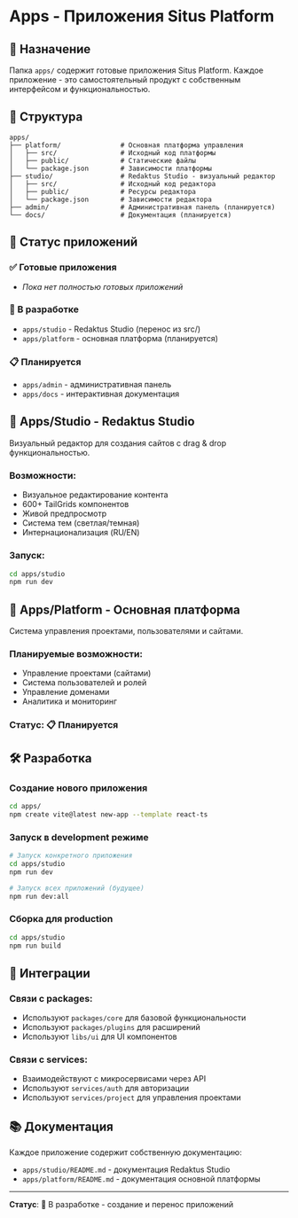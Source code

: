 # Apps - Приложения Situs Platform

## 🎯 Назначение

Папка `apps/` содержит готовые приложения Situs Platform. Каждое приложение - это самостоятельный продукт с собственным интерфейсом и функциональностью.

## 📁 Структура

```
apps/
├── platform/               # Основная платформа управления
│   ├── src/                # Исходный код платформы
│   ├── public/             # Статические файлы
│   └── package.json        # Зависимости платформы
├── studio/                 # Redaktus Studio - визуальный редактор
│   ├── src/                # Исходный код редактора
│   ├── public/             # Ресурсы редактора
│   └── package.json        # Зависимости редактора
├── admin/                  # Административная панель (планируется)
└── docs/                   # Документация (планируется)
```

## 🚀 Статус приложений

### ✅ Готовые приложения
- *Пока нет полностью готовых приложений*

### 🔄 В разработке
- `apps/studio` - Redaktus Studio (перенос из src/)
- `apps/platform` - основная платформа (планируется)

### 📋 Планируется
- `apps/admin` - административная панель
- `apps/docs` - интерактивная документация

## 🎨 Apps/Studio - Redaktus Studio

Визуальный редактор для создания сайтов с drag & drop функциональностью.

### Возможности:
- Визуальное редактирование контента
- 600+ TailGrids компонентов
- Живой предпросмотр
- Система тем (светлая/темная)
- Интернационализация (RU/EN)

### Запуск:
```bash
cd apps/studio
npm run dev
```

## 🏢 Apps/Platform - Основная платформа

Система управления проектами, пользователями и сайтами.

### Планируемые возможности:
- Управление проектами (сайтами)
- Система пользователей и ролей
- Управление доменами
- Аналитика и мониторинг

### Статус: 📋 Планируется

## 🛠️ Разработка

### Создание нового приложения
```bash
cd apps/
npm create vite@latest new-app --template react-ts
```

### Запуск в development режиме
```bash
# Запуск конкретного приложения
cd apps/studio
npm run dev

# Запуск всех приложений (будущее)
npm run dev:all
```

### Сборка для production
```bash
cd apps/studio
npm run build
```

## 🔗 Интеграции

### Связи с packages:
- Используют `packages/core` для базовой функциональности
- Используют `packages/plugins` для расширений
- Используют `libs/ui` для UI компонентов

### Связи с services:
- Взаимодействуют с микросервисами через API
- Используют `services/auth` для авторизации
- Используют `services/project` для управления проектами

## 📚 Документация

Каждое приложение содержит собственную документацию:
- `apps/studio/README.md` - документация Redaktus Studio
- `apps/platform/README.md` - документация основной платформы

---

**Статус**: 🚧 В разработке - создание и перенос приложений 